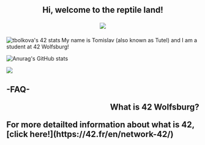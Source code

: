 <h2 align="center">
  
   **Hi, welcome to the reptile land!**
  
   <img src='https://user-images.githubusercontent.com/104424918/187194243-8204e591-a68b-41ed-8f05-9cb059df00dd.gif' ></h2>  
</h2>
<img align='left'src="https://badge42.vercel.app/api/v2/cl7eq0g6s00540gl0k0hqdtcv/stats?cursusId=21&coalitionId=150" alt="tbolkova's 42 stats" /></a>

My name is Tomislav (also known as Tutel) and I am a student at 42 Wolfsburg!


   
<p align="left"

![Anurag's GitHub stats](https://github-readme-stats.vercel.app/api?username=Valsimot&show_icons=true&theme=github_dark)

<p float="left">
         
<img src="https://github-readme-stats.vercel.app/api/top-langs/?username=Raspurrin&theme=aura">
         </p>
         
<h2 align="left">
         
**-FAQ-**     
<p align="right">
    What is 42 Wolfsburg?
<p align="left">
    For more detailted information about what is 42, [click here!](https://42.fr/en/network-42/)
